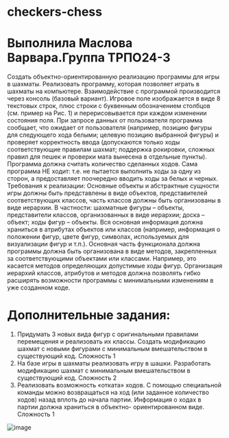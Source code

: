 # checkers-chess

# Выполнила Маслова Варвара.Группа ТРПО24-3

Создать объектно-ориентированную реализацию программы для игры в шахматы.
Реализовать программу, которая позволяет играть в шахматы на компьютере.
Взаимодействие с программой производится через консоль (базовый вариант). Игровое
поле изображается в виде 8 текстовых строк, плюс строки с буквенным обозначением
столбцов (см. пример на Рис. 1) и перерисовывается при каждом изменении состояния
поля. При запросе данных от пользователя программа сообщает, что ожидает от
пользователя (например, позицию фигуры для следующего хода белыми; целевую
позицию выбранной фигуры) и проверяет корректность ввода (допускаются только ходы
соответствующие правилам шахмат; поддержка рокировки, сложных правил для пешек и
проверки мата вынесена в отдельные пункты). Программа должна считать количество
сделанных ходов.
Сама программа НЕ ходит: т.е. не пытается выполнить ходы за одну из сторон, а
предоставляет поочередно вводить ходы за белых и черных.
Требования к реализации:
Основные объекты и абстрактные сущности игры должны быть представлены в виде
объектов, представителей соответствующих классов, часть классов должны быть
организованы в виде иерархии. В частности: шахматные фигуры – объекты,
представители классов, организованных в виде иерархии; доска – объект; ходы фигур –
объекты. Вся основная информация должна храниться в атрибутах объектов или классов
(например, информация о положении фигур, цвете фигур, символах, используемых для
визуализации фигур и т.п.). Основная часть функционала должна программы должна быть
организована в виде методов, закрепленных за соответствующими объектами или
классами. Например, это касается методов определяющих допустимые ходы фигур.
Организация иерархий классов, атрибутов и методов должна позволять гибко расширять
возможности программы с минимальными изменениям в уже созданном коде.

# Дополнительные задания:
1. Придумать 3 новых вида фигур с оригинальными правилами перемещения и
реализовать их классы. Создать модификацию шахмат с новыми фигурами с
минимальным вмешательством в существующий код.
Сложность 1
2. На базе игры в шахматы реализовать игру в шашки. Разработать модификацию
шахмат с минимальным вмешательством в существующий код.
Сложность 2
5. Реализовать возможность «отката» ходов. С помощью специальной команды
можно возвращаться на ход (или заданное количество ходов) назад вплоть до
начала партии. Информация о ходах в партии должна храниться в объектно-
ориентированном виде.
Сложность 1

![image](https://github.com/user-attachments/assets/2db492fe-a8af-4976-b42f-14612f7e44b4)
